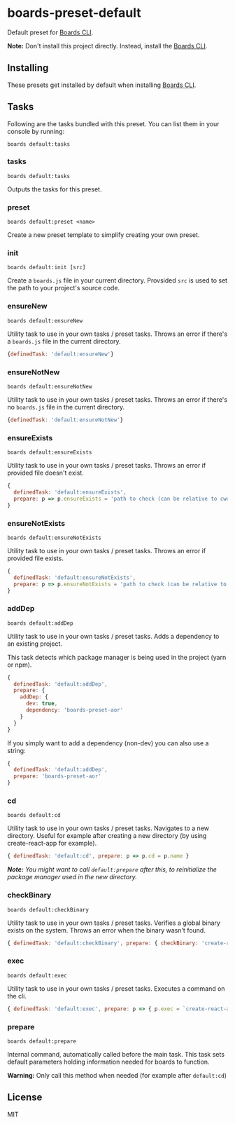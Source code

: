 # boards-preset-default

Default preset for [Boards CLI](https://github.com/SpoonX/boards-cli).

**Note:** Don't install this project directly. Instead, install the [Boards CLI](https://github.com/SpoonX/boards-cli).

## Installing

These presets get installed by default when installing [Boards CLI](https://github.com/SpoonX/boards-cli).

## Tasks

Following are the tasks bundled with this preset. You can list them in your console by running:

`boards default:tasks`

### tasks

`boards default:tasks`

Outputs the tasks for this preset.

### preset

`boards default:preset <name>`

Create a new preset template to simplify creating your own preset.

### init

`boards default:init [src]`

Create a `boards.js` file in your current directory. Provsided `src` is used to set the path to your project's source code.

### ensureNew

`boards default:ensureNew`

Utility task to use in your own tasks / preset tasks. Throws an error if there's a `boards.js` file in the current directory.

```js
{definedTask: 'default:ensureNew'}
```

### ensureNotNew

`boards default:ensureNotNew`

Utility task to use in your own tasks / preset tasks. Throws an error if there's no `boards.js` file in the current directory.

```js
{definedTask: 'default:ensureNotNew'}
```

### ensureExists

`boards default:ensureExists`

Utility task to use in your own tasks / preset tasks. Throws an error if provided file doesn't exist.

```js
{
  definedTask: 'default:ensureExists',
  prepare: p => p.ensureExists = 'path to check (can be relative to cwd)'
}
```

### ensureNotExists

`boards default:ensureNotExists`

Utility task to use in your own tasks / preset tasks. Throws an error if provided file exists.

```js
{
  definedTask: 'default:ensureNotExists',
  prepare: p => p.ensureNotExists = 'path to check (can be relative to cwd)'
}
```

### addDep

`boards default:addDep`

Utility task to use in your own tasks / preset tasks. Adds a dependency to an existing project.

This task detects which package manager is being used in the project (yarn or npm).

```js
{
  definedTask: 'default:addDep',
  prepare: {
    addDep: {
      dev: true,
      dependency: 'boards-preset-aor'
    }
  }
}
```

If you simply want to add a dependency (non-dev) you can also use a string:


```js
{
  definedTask: 'default:addDep',
  prepare: 'boards-preset-aor'
}
```

### cd

`boards default:cd`

Utility task to use in your own tasks / preset tasks. Navigates to a new directory.
Useful for example after creating a new directory (by using create-react-app for example).

```js
{ definedTask: 'default:cd', prepare: p => p.cd = p.name }
```

_**Note:** You might want to call `default:prepare` after this, to reinitialize the package manager used in the new directory._

### checkBinary

`boards default:checkBinary`

Utility task to use in your own tasks / preset tasks. Verifies a global binary exists on the system.
Throws an error when the binary wasn't found.

```js
{ definedTask: 'default:checkBinary', prepare: { checkBinary: 'create-react-app' } }
```

### exec

`boards default:exec`

Utility task to use in your own tasks / preset tasks. Executes a command on the cli.

```js
{ definedTask: 'default:exec', prepare: p => { p.exec = `create-react-app ${p.name}`} }
```

### prepare

`boards default:prepare`

Internal command, automatically called before the main task.
This task sets default parameters holding information needed for boards to function.

**Warning:** Only call this method when needed (for example after `default:cd`)

## License

MIT
